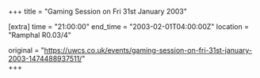 +++
title = "Gaming Session on Fri 31st January 2003"

[extra]
time = "21:00:00"
end_time = "2003-02-01T04:00:00Z"
location = "Ramphal R0.03/4"

original = "https://uwcs.co.uk/events/gaming-session-on-fri-31st-january-2003-1474488937511/"    
+++



